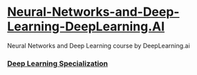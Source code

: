 # [Neural-Networks-and-Deep-Learning-DeepLearning.AI](https://www.coursera.org/learn/neural-networks-deep-learning?specialization=deep-learningg)
Neural Networks and Deep Learning course by DeepLearning.ai
### [Deep Learning Specialization](https://www.deeplearning.ai/deep-learning-specialization/)
